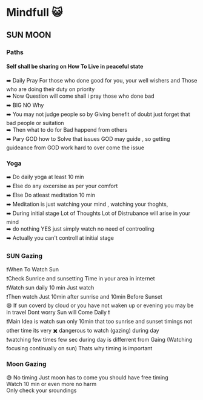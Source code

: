 # Mindfull 😺
## SUN MOON
### Paths
#### Self shall be sharing on How To Live in peaceful state
➡️ Daily Pray For those who done good for you, your well wishers and Those who are doing their duty on priority<br/>
➡️ Now Question will come shall i pray those who done bad<br/>
➡️ BIG NO Why <br/>
➡️ You may not judge people so by Giving benefit of doubt just forget that bad people or suitation<br/>
➡️ Then what to do for Bad happend from others<br/>
➡️ Pary GOD how to Solve that issues GOD may guide , so getting guideance from GOD work hard to over come the issue<br/>

### Yoga
➡️ Do daily yoga at least 10 min <br/>
➡️ Else do any excersise as per your comfort<br/>
➡️ Else Do atleast meditation 10 min<br/> 
➡️ Meditation is just watching your mind , watching your thoghts, <br/>
➡️ During initial stage Lot of Thoughts Lot of Distrubance will arise in your mind<br/>
➡️ do nothing YES just simply watch no need of controoling<br/>
➡️ Actually you can't controll at initial stage<br/>

### SUN Gazing
❗When To Watch Sun <br/>
❗Check Sunrice and sunsetting Time in your area in internet<br/>
❗Watch sun daily 10 min Just watch <br/> 
❗Then watch Just 10min after sunrise and 10min Before Sunset<br/>
😄 If sun coverd by cloud or you have not waken up or evening you may be in travel Dont worry Sun will Come Daily ❗<br/>
❗Main Idea is watch sun only 10min that too sunrise and sunset timings not other time its very ✖️ dangerous to watch (gazing) during day<br/>
❗watching few times few sec during day is differrent from Gaing (Watching focusing continually on sun) Thats why timing is important<br/>

### Moon Gazing
😅 No timing Just moon has to come you should have free timing<br/>
Watch 10 min or even more no harm<br/> 
Only check your sroundings<br/>
